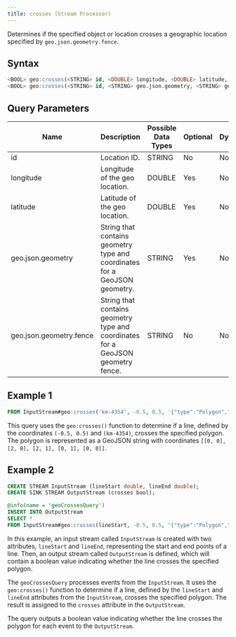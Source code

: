 ```yaml
---
title: crosses (Stream Processor)
---
```


Determines if the specified object or location crosses a geographic location specified by `geo.json.geometry.fence`.

## Syntax

```sql
<BOOL> geo:crosses(<STRING> id, <DOUBLE> longitude, <DOUBLE> latitude, <STRING> geo.json.geometry.fence)
<BOOL> geo:crosses(<STRING> id, <STRING> geo.json.geometry, <STRING> geo.json.geometry.fence)
```

## Query Parameters

| Name              | Description              | Possible Data Types | Optional | Dynamic |
|-------------------|--------------------------|-------------------|----------|---------|
| id 	     | Location ID.         | STRING       | No       | No     |
| longitude 	     | Longitude of the geo location.         | DOUBLE       | Yes       | No     |
| latitude | Latitude of the geo location.                  | DOUBLE              | Yes      | No     |
| geo.json.geometry     | String that contains geometry type and coordinates for a GeoJSON geometry. | STRING        | Yes      | No     |
| geo.json.geometry.fence     | String that contains geometry type and coordinates for a GeoJSON geometry fence. | STRING    | No      | No     |

## Example 1

```sql
FROM InputStream#geo:crosses('km-4354', -0.5, 0.5, '{"type":"Polygon","coordinates":[[[0, 0],[2, 0],[2, 1],[0, 1],[0, 0]]]}') AS crosses;
```

This query uses the `geo:crosses()` function to determine if a line, defined by the coordinates `(-0.5, 0.5)` and `(km-4354)`, crosses the specified polygon. The polygon is represented as a GeoJSON string with coordinates `[[0, 0], [2, 0], [2, 1], [0, 1], [0, 0]]`.

## Example 2

```sql
CREATE STREAM InputStream (lineStart double, lineEnd double);
CREATE SINK STREAM OutputStream (crosses bool);

@info(name = 'geoCrossesQuery')
INSERT INTO OutputStream
SELECT *
FROM InputStream#geo:crosses(lineStart, -0.5, 0.5, '{"type":"Polygon","coordinates":[[[0, 0],[2, 0],[2, 1],[0, 1],[0, 0]]]}') AS crosses;
```

In this example, an input stream called `InputStream` is created with two attributes, `lineStart` and `lineEnd`, representing the start and end points of a line. Then, an output stream called `OutputStream` is defined, which will contain a boolean value indicating whether the line crosses the specified polygon.

The `geoCrossesQuery` processes events from the `InputStream`. It uses the `geo:crosses()` function to determine if a line, defined by the `lineStart` and `lineEnd` attributes from the `InputStream`, crosses the specified polygon. The result is assigned to the `crosses` attribute in the `OutputStream`.

The query outputs a boolean value indicating whether the line crosses the polygon for each event to the `OutputStream`.
